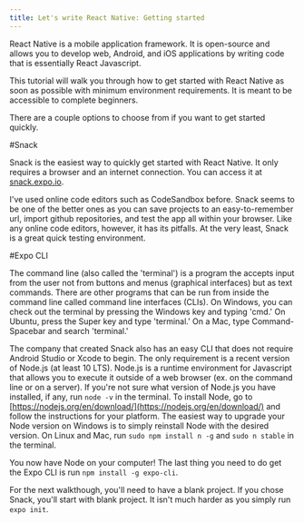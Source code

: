 ```yaml
---
title: Let's write React Native: Getting started
---
```


React Native is a mobile application framework. It is open-source and allows you to develop web, Android, and iOS applications by writing code that is essentially React Javascript.

This tutorial will walk you through how to get started with React Native as soon as possible with minimum environment requirements. It is meant to be accessible to complete beginners.

There are a couple options to choose from if you want to get started quickly.

#Snack

Snack is the easiest way to quickly get started with React Native. It only requires a browser and an internet connection. You can access it at [snack.expo.io](snack.expo.io). 

I've used online code editors such as CodeSandbox before. Snack seems to be one of the better ones as you can save projects to an easy-to-remember url, import github repositories, and test the app all within your browser. Like any online code editors, however, it has its pitfalls. At the very least, Snack is a great quick testing environment.

#Expo CLI

The command line (also called the 'terminal') is a program the accepts input from the user not from buttons and menus (graphical interfaces) but as text commands. There are other programs that can be run from inside the command line called command line interfaces (CLIs). On Windows, you can check out the terminal by pressing the Windows key and typing 'cmd.' On Ubuntu, press the Super key and type 'terminal.' On a Mac, type Command-Spacebar and search 'terminal.'

The company that created Snack also has an easy CLI that does not require Android Studio or Xcode to begin. The only requirement is a recent version of Node.js (at least 10 LTS). Node.js is a runtime environment for Javascript that allows you to execute it outside of a web browser (ex. on the command line or on a server). If you're not sure what version of Node.js you have installed, if any, run ``node -v`` in the terminal. To install Node, go to [https://nodejs.org/en/download/](https://nodejs.org/en/download/) and follow the instructions for your platform. The easiest way to upgrade your Node version on Windows is to simply reinstall Node with the desired version. On Linux and Mac, run ``sudo npm install n -g`` and ``sudo n stable`` in the terminal.

You now have Node on your computer! The last thing you need to do get the Expo CLI is run ``npm install -g expo-cli``.

For the next walkthough, you'll need to have a blank project. If you chose Snack, you'll start with blank project. It isn't much harder as you simply run ``expo init``.
